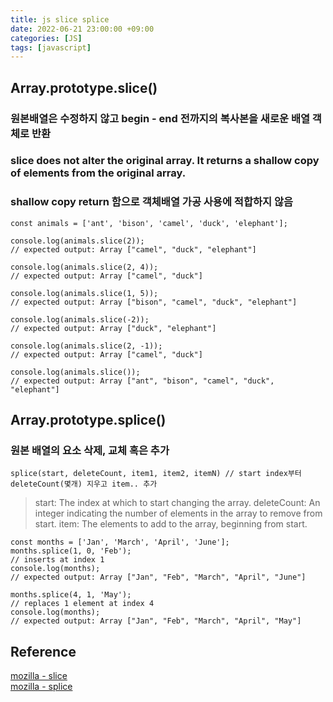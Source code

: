 ```yaml
---
title: js slice splice
date: 2022-06-21 23:00:00 +09:00
categories: [JS]
tags: [javascript]
---
```

## Array.prototype.slice()
### 원본배열은 수정하지 않고 begin - end 전까지의 복사본을 새로운 배열 객체로 반환   
### slice does not alter the original array. It returns a shallow copy of elements from the original array.   
### shallow copy return 함으로 객체배열 가공 사용에 적합하지 않음
`````
const animals = ['ant', 'bison', 'camel', 'duck', 'elephant'];

console.log(animals.slice(2));
// expected output: Array ["camel", "duck", "elephant"]

console.log(animals.slice(2, 4));
// expected output: Array ["camel", "duck"]

console.log(animals.slice(1, 5));
// expected output: Array ["bison", "camel", "duck", "elephant"]

console.log(animals.slice(-2));
// expected output: Array ["duck", "elephant"]

console.log(animals.slice(2, -1));
// expected output: Array ["camel", "duck"]

console.log(animals.slice());
// expected output: Array ["ant", "bison", "camel", "duck", "elephant"]
`````

## Array.prototype.splice()
### 원본 배열의 요소 삭제, 교체 혹은 추가
`````
splice(start, deleteCount, item1, item2, itemN)	// start index부터 deleteCount(몇개) 지우고 item.. 추가
`````
> start: The index at which to start changing the array.
> deleteCount: An integer indicating the number of elements in the array to remove from start.
> item: The elements to add to the array, beginning from start.

`````
const months = ['Jan', 'March', 'April', 'June'];
months.splice(1, 0, 'Feb');
// inserts at index 1
console.log(months);
// expected output: Array ["Jan", "Feb", "March", "April", "June"]

months.splice(4, 1, 'May');
// replaces 1 element at index 4
console.log(months);
// expected output: Array ["Jan", "Feb", "March", "April", "May"]
`````

## Reference
[mozilla - slice](https://developer.mozilla.org/en-US/docs/Web/JavaScript/Reference/Global_Objects/Array/slice)   
[mozilla - splice](https://developer.mozilla.org/en-US/docs/Web/JavaScript/Reference/Global_Objects/Array/splice)










